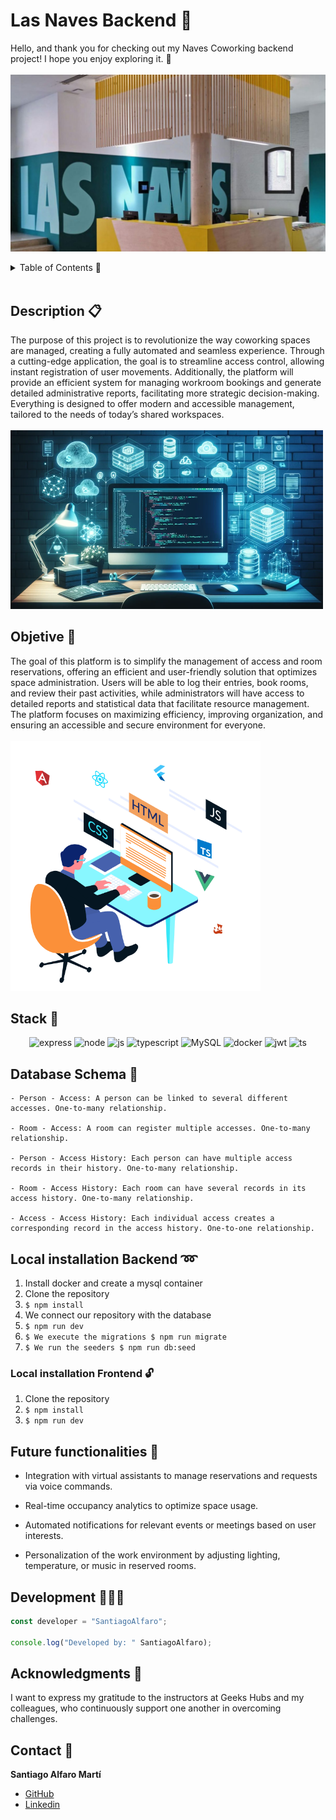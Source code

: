 # Las Naves Backend 🌱

Hello, and thank you for checking out my Naves Coworking backend project! I hope you enjoy exploring it. 🚀
<br><br>
<img width="800" alt="LasNaves" src="img/lasnaves.jpg">
</a>

<details>
  <summary>Table of Contents 📁</summary>
  <ol>
 <li><a href="#description">Description</a></li>
    <li><a href="#objetive">Objetive</a></li>
    <li><a href="#stack">Stack</a></li>
    <li><a href="#database-schema">Database Schema</a></li>
    <li><a href="#local-installation">Local installation</a></li>
    <li><a href="#future-functionalities️">Future functionalities</a></li>
    <li><a href="#development">Development</a></li>
    <li><a href="#acknowledgments">Acknowledgments</a></li>
    <li><a href="#contact">Contact</a></li>
  </ol>
</details>
<br>

## Description 📋
The purpose of this project is to revolutionize the way coworking spaces are managed, creating a fully automated and seamless experience. Through a cutting-edge application, the goal is to streamline access control, allowing instant registration of user movements. Additionally, the platform will provide an efficient system for managing workroom bookings and generate detailed administrative reports, facilitating more strategic decision-making. Everything is designed to offer modern and accessible management, tailored to the needs of today’s shared workspaces.
<br><br>
<img width="500" alt="LasNaves" src="img/readme.jpg">

## Objetive 🚩
The goal of this platform is to simplify the management of access and room reservations, offering an efficient and user-friendly solution that optimizes space administration. Users will be able to log their entries, book rooms, and review their past activities, while administrators will have access to detailed reports and statistical data that facilitate resource management. The platform focuses on maximizing efficiency, improving organization, and ensuring an accessible and secure environment for everyone.
<br><br>
<img width="400" alt="LasNaves" src="img/readme2.jpg">

## Stack 🔧
<div align="center">
<a>
    <img src= "https://img.shields.io/badge/express.js-%23404d59.svg?style=for-the-badge&logo=express&logoColor=%2361DAFB" alt="express" />
</a>
<a>
    <img src= "https://img.shields.io/badge/node.js-026E00?style=for-the-badge&logo=node.js&logoColor=white" alt="node" />
</a>
<a>
    <img src= "https://img.shields.io/badge/javascipt-EFD81D?style=for-the-badge&logo=javascript&logoColor=black" alt="js" />
</a>
<a>
    <img alt="typescript" src="https://img.shields.io/badge/TypeScript-007ACC?style=for-the-badge&logo=typescript&logoColor=white" alt="ts" />
</a>
<a>
    <img src="https://img.shields.io/badge/MySQL-4479A1?style=for-the-badge&logo=mysql&logoColor=white" alt="MySQL" />
</a>
<a>
<img src="https://img.shields.io/badge/Docker-2496ED?style=for-the-badge&logo=docker&logoColor=white" alt="docker" />
</a>
<a>
    <img src="https://img.shields.io/badge/JWT-000000?style=for-the-badge&logo=jsonwebtokens&logoColor=white" alt="jwt" />
</a>
<a>
    <img src="https://img.shields.io/badge/bcrypt-3178C6?style=for-the-badge&" alt="ts" />
</a>
</div>

## Database Schema 🔗

    - Person - Access: A person can be linked to several different accesses. One-to-many relationship.

    - Room - Access: A room can register multiple accesses. One-to-many relationship.

    - Person - Access History: Each person can have multiple access records in their history. One-to-many relationship.

    - Room - Access History: Each room can have several records in its access history. One-to-many relationship.

    - Access - Access History: Each individual access creates a corresponding record in the access history. One-to-one relationship.

## Local installation Backend ➿

1. Install docker and create a mysql container
2. Clone the repository
3.  ``` $ npm install  ```
4. We connect our repository with the database
5. ``` $ npm run dev ``` 
6. ``` $ We execute the migrations $ npm run migrate ``` 
7. ``` $ We run the seeders $ npm run db:seed ``` 

### Local installation Frontend 🔓

1. Clone the repository
2. ``` $ npm install  ```
3. ``` $ npm run dev ```

## Future functionalities 🔮

- Integration with virtual assistants to manage reservations and requests via voice commands.

- Real-time occupancy analytics to optimize space usage.

- Automated notifications for relevant events or meetings based on user interests.

- Personalization of the work environment by adjusting lighting, temperature, or music in reserved rooms.

## Development 👨🏻‍💻

```js
const developer = "SantiagoAlfaro";

console.log("Developed by: " SantiagoAlfaro);
```

## Acknowledgments 🤘

I want to express my gratitude to the instructors at Geeks Hubs and my colleagues, who continuously support one another in overcoming challenges.

## Contact 📣
**Santiago Alfaro Martí**
  - [GitHub](https://github.com/SantiagoAlfaroMarti)
  - [Linkedin](https://www.linkedin.com/feed/)